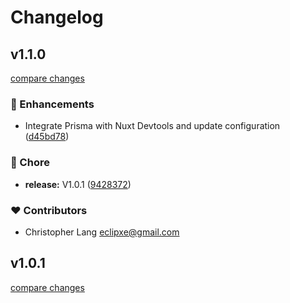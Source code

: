 # Changelog


## v1.1.0

[compare changes](https://github.com/gsxdsm/nuxt-prisma-devtools/compare/v0.0.1...v1.1.0)

### 🚀 Enhancements

- Integrate Prisma with Nuxt Devtools and update configuration ([d45bd78](https://github.com/gsxdsm/nuxt-prisma-devtools/commit/d45bd78))

### 🏡 Chore

- **release:** V1.0.1 ([9428372](https://github.com/gsxdsm/nuxt-prisma-devtools/commit/9428372))

### ❤️ Contributors

- Christopher Lang <eclipxe@gmail.com>

## v1.0.1

[compare changes](https://github.com/gsxdsm/nuxt-prisma-devtools/compare/v0.0.1...v1.0.1)

